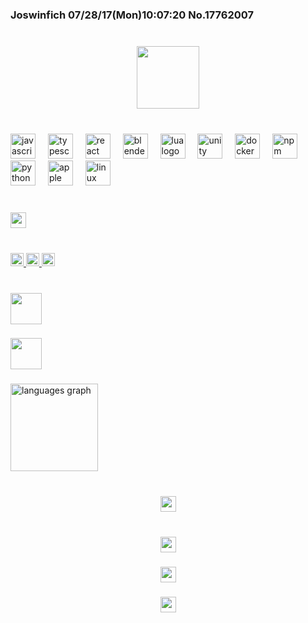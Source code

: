 <h3 align="left">Joswinfich 07/28/17(Mon)10:07:20 No.17762007</h3>

###

<br clear="both">

<div align="center">
  <img height="100" src="https://i.imgur.com/x8HBHLQ.png"  />
</div>

###

<br clear="both">

<div align="left">
  <img src="https://img.shields.io/badge/JavaScript-F7DF1E?logo=javascript&logoColor=black&style=for-the-badge" height="40" alt="javascript logo"  />
  <img width="12" />
  <img src="https://img.shields.io/badge/TypeScript-3178C6?logo=typescript&logoColor=white&style=for-the-badge" height="40" alt="typescript logo"  />
  <img width="12" />
  <img src="https://img.shields.io/badge/React-61DAFB?logo=react&logoColor=black&style=for-the-badge" height="40" alt="react logo"  />
  <img width="12" />
  <img src="https://img.shields.io/badge/Blender-F5792A?logo=blender&logoColor=black&style=for-the-badge" height="40" alt="blender logo"  />
  <img width="12" />
  <img src="https://img.shields.io/badge/Lua-2C2D72?logo=lua&logoColor=white&style=for-the-badge" height="40" alt="lua logo"  />
  <img width="12" />
  <img src="https://img.shields.io/badge/Unity-FFFFFF?logo=unity&logoColor=black&style=for-the-badge" height="40" alt="unity logo"  />
  <img width="12" />
  <img src="https://img.shields.io/badge/Docker-2496ED?logo=docker&logoColor=white&style=for-the-badge" height="40" alt="docker logo"  />
  <img width="12" />
  <img src="https://img.shields.io/badge/npm-CB3837?logo=npm&logoColor=white&style=for-the-badge" height="40" alt="npm logo"  />
  <img width="12" />
  <img src="https://img.shields.io/badge/Python-3776AB?logo=python&logoColor=white&style=for-the-badge" height="40" alt="python logo"  />
  <img width="12" />
  <img src="https://img.shields.io/badge/Apple-000000?logo=apple&logoColor=white&style=for-the-badge" height="40" alt="apple logo"  />
  <img width="12" />
  <img src="https://img.shields.io/badge/Linux-FCC624?logo=linux&logoColor=black&style=for-the-badge" height="40" alt="linux logo"  />
</div>

###

<br clear="both">

<div align="left">
  <img height="25" src="https://external-media.spacehey.net/media/sOxBu9YzENXClg99Zqod8IqGm-p8LFmptix0gY2O4vVA=/https://files.catbox.moe/5lhkkj.gif"  />
</div>

###

<br clear="both">

<div align="left">
  <a href="@joswinfich" target="_blank">
    <img src="https://img.shields.io/static/v1?message=Discord&logo=discord&label=&color=7289DA&logoColor=white&labelColor=&style=plastic" height="21" alt="discord logo"  />
  </a>
  <a href="joswinfich@gmail.com" target="_blank">
    <img src="https://img.shields.io/static/v1?message=Gmail&logo=gmail&label=&color=D14836&logoColor=white&labelColor=&style=plastic" height="21" alt="gmail logo"  />
  </a>
  <a href="https://tryhackme.com/p/joswinfich" target="_blank">
    <img src="https://img.shields.io/static/v1?message=TryHackMe&logo=tryhackme&label=&color=88cc14&logoColor=white&labelColor=&style=plastic" height="21" alt="tryhackme logo"  />
  </a>
</div>

###

<br clear="both">

<div align="left">
  <img height="50" src="https://magneticdogz.neocities.org/media/graphics/banners/anime5.gif"  />
</div>

###

<div align="left">
  <img height="50" src="https://magneticdogz.neocities.org/media/graphics/banners/games3.gif"  />
</div>

###

<div align="left">
  <img src="https://github-readme-stats.vercel.app/api/top-langs?username=joswinfich&locale=en&hide_title=false&layout=compact&card_width=320&langs_count=6&theme=gotham&hide_border=true&order=2" height="140" alt="languages graph"  />
</div>

###

<br clear="both">

<div align="center">
  <img height="25" src="https://magneticdogz.neocities.org/media/graphics/blinkies/adult.gif"  />
</div>

###

<br clear="both">

<div align="center">
  <img height="25" src="https://magneticdogz.neocities.org/media/graphics/blinkies/back.gif"  />
</div>

###

<div align="center">
  <img height="25" src="https://magneticdogz.neocities.org/media/graphics/blinkies/invaderzim3.gif"  />
</div>

###

<div align="center">
  <img height="25" src="https://magneticdogz.neocities.org/media/graphics/blinkies/sameasiteverwas.gif"  />
</div>

###
